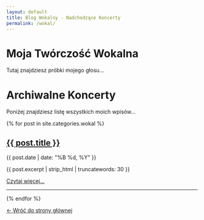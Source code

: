 ```yaml
---
layout: default
title: Blog Wokalny - Nadchodzące Koncerty
permalink: /wokal/
---
```


# Moja Twórczość Wokalna
Tutaj znajdziesz próbki mojego głosu...

# Archiwalne Koncerty

Poniżej znajdziesz listę wszystkich moich wpisów...

{% for post in site.categories.wokal %}
    <div class="post-listing">
        <h2><a href="{{ post.url | relative_url }}">{{ post.title }}</a></h2>
        <p class="post-meta">{{ post.date | date: "%B %d, %Y" }}</p>
        <p>{{ post.excerpt | strip_html | truncatewords: 30 }}</p>
        <a href="{{ post.url | relative_url }}">Czytaj więcej...</a>
        <hr>
    </div>
{% endfor %}

[← Wróć do strony głównej](/ 'Strona główna')